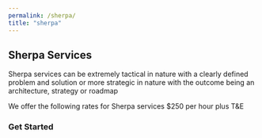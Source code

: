 ```yaml
---
permalink: /sherpa/
title: "sherpa"
---
```

## Sherpa Services
Sherpa services can be extremely tactical in nature with a clearly defined problem and solution or more strategic in nature with the outcome being an architecture, strategy or roadmap

We offer the following rates for Sherpa services
$250 per hour plus T&E

### Get Started